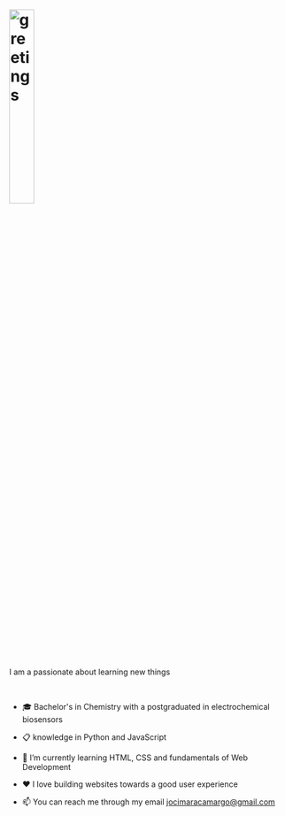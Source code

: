 # <img width="30%" alt="greetings" src="https://github.com/JocimaraCS/image/blob/main/LogoGit.png">
 
  I am a passionate about learning new things 
  
   <br>

- 🎓 Bachelor's in Chemistry with a postgraduated in electrochemical biosensors
  
- 📋 knowledge in Python and JavaScript
  
- 🌱 I’m currently learning HTML, CSS and fundamentals of Web Development
  
- ❤️ I love building websites towards a good user experience
  
- 📫 You can reach me through my email jocimaracamargo@gmail.com


<!---
JocimaraCS/JocimaraCS is a ✨ special ✨ repository because its `README.md` (this file) appears on your GitHub profile.
You can click the Preview link to take a look at your changes.
--->
